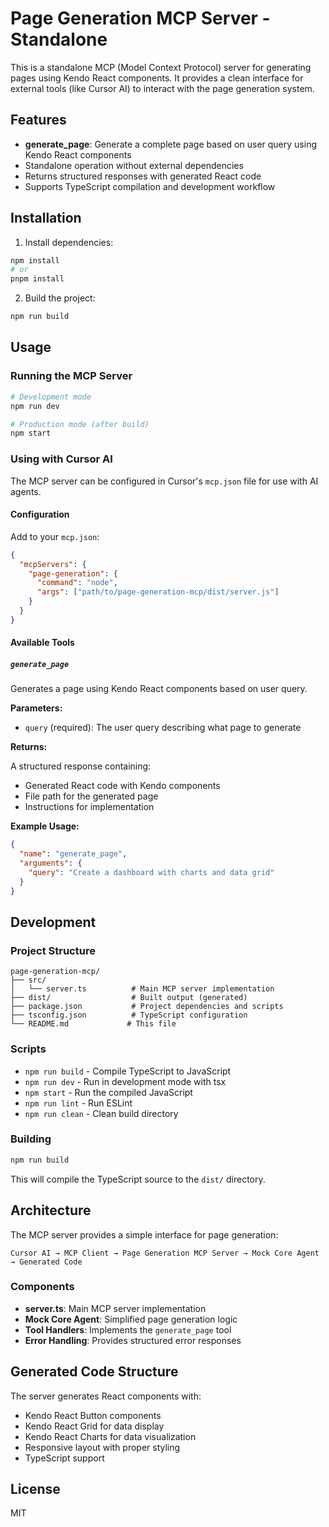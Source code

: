 # Page Generation MCP Server - Standalone

This is a standalone MCP (Model Context Protocol) server for generating pages using Kendo React components. It provides a clean interface for external tools (like Cursor AI) to interact with the page generation system.

## Features

- **generate_page**: Generate a complete page based on user query using Kendo React components
- Standalone operation without external dependencies
- Returns structured responses with generated React code
- Supports TypeScript compilation and development workflow

## Installation

1. Install dependencies:

```bash
npm install
# or
pnpm install
```

2. Build the project:

```bash
npm run build
```

## Usage

### Running the MCP Server

```bash
# Development mode
npm run dev

# Production mode (after build)
npm start
```

### Using with Cursor AI

The MCP server can be configured in Cursor's `mcp.json` file for use with AI agents.

#### Configuration

Add to your `mcp.json`:

```json
{
  "mcpServers": {
    "page-generation": {
      "command": "node",
      "args": ["path/to/page-generation-mcp/dist/server.js"]
    }
  }
}
```

#### Available Tools

##### `generate_page`

Generates a page using Kendo React components based on user query.

**Parameters:**

- `query` (required): The user query describing what page to generate

**Returns:**

A structured response containing:

- Generated React code with Kendo components
- File path for the generated page
- Instructions for implementation

**Example Usage:**

```json
{
  "name": "generate_page",
  "arguments": {
    "query": "Create a dashboard with charts and data grid"
  }
}
```

## Development

### Project Structure

```
page-generation-mcp/
├── src/
│   └── server.ts          # Main MCP server implementation
├── dist/                  # Built output (generated)
├── package.json           # Project dependencies and scripts
├── tsconfig.json          # TypeScript configuration
└── README.md             # This file
```

### Scripts

- `npm run build` - Compile TypeScript to JavaScript
- `npm run dev` - Run in development mode with tsx
- `npm start` - Run the compiled JavaScript
- `npm run lint` - Run ESLint
- `npm run clean` - Clean build directory

### Building

```bash
npm run build
```

This will compile the TypeScript source to the `dist/` directory.

## Architecture

The MCP server provides a simple interface for page generation:

```
Cursor AI → MCP Client → Page Generation MCP Server → Mock Core Agent → Generated Code
```

### Components

- **server.ts**: Main MCP server implementation
- **Mock Core Agent**: Simplified page generation logic
- **Tool Handlers**: Implements the `generate_page` tool
- **Error Handling**: Provides structured error responses

## Generated Code Structure

The server generates React components with:

- Kendo React Button components
- Kendo React Grid for data display
- Kendo React Charts for data visualization
- Responsive layout with proper styling
- TypeScript support

## License

MIT
